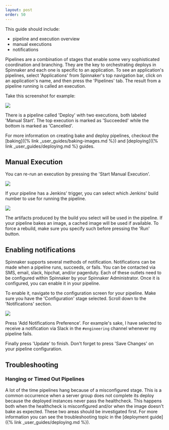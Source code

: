 ```yaml
---
layout: post
order: 50
---
```


This guide should include:

- pipeline and execution overview
- manual executions
- notifications

Pipelines are a combination of stages that enable some very sophisticated coordination and branching. They are the key to orchestrating deploys in Spinnaker and each one is specific to an application. To see an application's pipelines, select 'Applications' from Spinnaker's top navigation bar, click on an application's name, and then press the 'Pipelines' tab. The result from a pipeline running is called an execution.	

Take this screenshot for example:

![](https://d1ax1i5f2y3x71.cloudfront.net/items/2l1b2l0O453t0L311H0g/Image%202017-04-03%20at%204.35.40%20PM.png)

There is a pipeline called 'Deploy' with two executions, both labeled 'Manual Start'. The top execution is marked as 'Succeeded' while the bottom is marked as 'Cancelled'. 

For more information on creating bake and deploy pipelines, checkout the [baking]({% link _user_guides/baking-images.md %}) and [deploying]({% link _user_guides/deploying.md %} guides.


## Manual Execution

You can re-run an execution by pressing the 'Start Manual Execution'. 

![](https://d1ax1i5f2y3x71.cloudfront.net/items/2P2H2W1K2b3M3d2i321q/Image%202017-04-03%20at%204.51.41%20PM.png)

If your pipeline has a Jenkins' trigger, you can select which Jenkins' build number to use for running the pipeline. 

![](https://d1ax1i5f2y3x71.cloudfront.net/items/1y1V2X18341X203u0k30/Image%202017-04-03%20at%204.53.50%20PM.png)

The artifacts produced by the build you select will be used in the pipeline. If your pipeline bakes an image, a cached image will be used if available. To force a rebuild, make sure you specify such before pressing the 'Run' button.


## Enabling notifications

Spinnaker supports several methods of notification. Notifications can be made when a pipeline runs, succeeds, or fails. You can be contacted via SMS, email, slack, hipchat, and/or pagerduty. Each of these outlets need to be configured within Spinnaker by your Spinnaker Administrator. Once it is configured, you can enable it in your pipeline.

To enable it, navigate to the configuration screen for your pipeline. Make sure you have the 'Configuration' stage selected. Scroll down to the 'Notifications' section.

![](https://d1ax1i5f2y3x71.cloudfront.net/items/3P1b0M1P0u3q0Z0o351u/Image%202017-04-03%20at%204.31.37%20PM.png)

 Press 'Add Notifications Preference'. For example's sake, I have selected to receive a notification via Slack in the `#engineering` channel whenever my pipeline fails.

 Finally press 'Update' to finish. Don't forget to press 'Save Changes' on your pipeline configuration.


## Troubleshooting

### Hanging or Timed Out Pipelines

A lot of the time pipelines hang because of a misconfigured stage. This is a common occurrence when a server group does not complete its deploy because the deployed instances never pass the healthcheck. This happens both when the healthcheck is misconfigured and/or when the image doesn't bake as expected. These two areas should be investigated first. For more information you can see the troubleshooting topic in the [deployment guide]({% link _user_guides/deploying.md %}).
